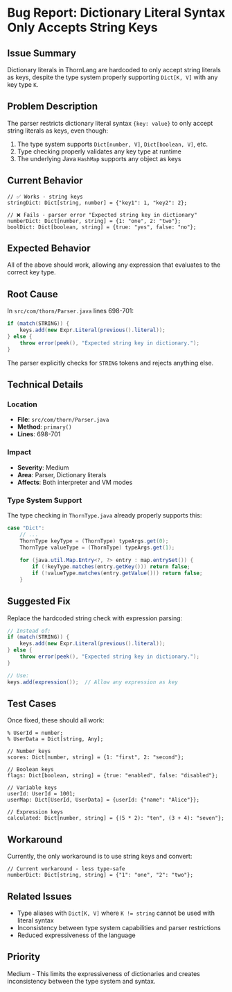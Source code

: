 # Bug Report: Dictionary Literal Syntax Only Accepts String Keys

## Issue Summary
Dictionary literals in ThornLang are hardcoded to only accept string literals as keys, despite the type system properly supporting `Dict[K, V]` with any key type `K`.

## Problem Description
The parser restricts dictionary literal syntax `{key: value}` to only accept string literals as keys, even though:
1. The type system supports `Dict[number, V]`, `Dict[boolean, V]`, etc.
2. Type checking properly validates any key type at runtime
3. The underlying Java `HashMap` supports any object as keys

## Current Behavior
```thorn
// ✅ Works - string keys
stringDict: Dict[string, number] = {"key1": 1, "key2": 2};

// ❌ Fails - parser error "Expected string key in dictionary"
numberDict: Dict[number, string] = {1: "one", 2: "two"};  
boolDict: Dict[boolean, string] = {true: "yes", false: "no"};
```

## Expected Behavior
All of the above should work, allowing any expression that evaluates to the correct key type.

## Root Cause
In `src/com/thorn/Parser.java` lines 698-701:
```java
if (match(STRING)) {
    keys.add(new Expr.Literal(previous().literal));
} else {
    throw error(peek(), "Expected string key in dictionary.");
}
```

The parser explicitly checks for `STRING` tokens and rejects anything else.

## Technical Details

### Location
- **File**: `src/com/thorn/Parser.java`
- **Method**: `primary()`
- **Lines**: 698-701

### Impact
- **Severity**: Medium
- **Area**: Parser, Dictionary literals
- **Affects**: Both interpreter and VM modes

### Type System Support
The type checking in `ThornType.java` already properly supports this:
```java
case "Dict":
    // ... 
    ThornType keyType = (ThornType) typeArgs.get(0);
    ThornType valueType = (ThornType) typeArgs.get(1);
    
    for (java.util.Map.Entry<?, ?> entry : map.entrySet()) {
        if (!keyType.matches(entry.getKey())) return false;
        if (!valueType.matches(entry.getValue())) return false;
    }
```

## Suggested Fix
Replace the hardcoded string check with expression parsing:
```java
// Instead of:
if (match(STRING)) {
    keys.add(new Expr.Literal(previous().literal));
} else {
    throw error(peek(), "Expected string key in dictionary.");
}

// Use:
keys.add(expression());  // Allow any expression as key
```

## Test Cases
Once fixed, these should all work:
```thorn
% UserId = number;
% UserData = Dict[string, Any];

// Number keys
scores: Dict[number, string] = {1: "first", 2: "second"};

// Boolean keys  
flags: Dict[boolean, string] = {true: "enabled", false: "disabled"};

// Variable keys
userId: UserId = 1001;
userMap: Dict[UserId, UserData] = {userId: {"name": "Alice"}};

// Expression keys
calculated: Dict[number, string] = {(5 * 2): "ten", (3 + 4): "seven"};
```

## Workaround
Currently, the only workaround is to use string keys and convert:
```thorn
// Current workaround - less type-safe
numberDict: Dict[string, string] = {"1": "one", "2": "two"};
```

## Related Issues
- Type aliases with `Dict[K, V]` where `K != string` cannot be used with literal syntax
- Inconsistency between type system capabilities and parser restrictions
- Reduced expressiveness of the language

## Priority
Medium - This limits the expressiveness of dictionaries and creates inconsistency between the type system and syntax.